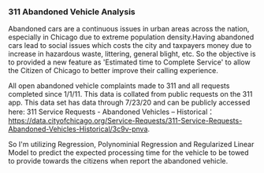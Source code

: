 ### 311 Abandoned Vehicle Analysis

Abandoned cars are a continuous issues in urban areas across the nation, especially in Chicago due to extreme population density.Having abandoned cars lead to social issues which costs the city and taxpayers money due to increase in hazardous waste, littering, general blight, etc. So the objective is to provided a new feature as 'Estimated time to Complete Service' to allow the Citizen of Chicago to better improve their calling experience.

All open abandoned vehicle complaints made to 311 and all requests completed since 1/1/11. This data is collated from public requests on the 311 app. This data set has data through 7/23/20 and can be publicly accessed here: 311 Service Requests - Abandoned Vehicles – Historical：https://data.cityofchicago.org/Service-Requests/311-Service-Requests-Abandoned-Vehicles-Historical/3c9v-pnva.

So I'm utilizing Regression, Polynominial Regression and Regularized Linear Model to predict the expected processing time for the vehicle to be towed to provide towards the citizens when report the abandoned vehicle.